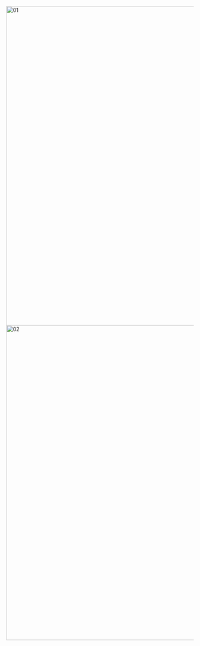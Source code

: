 <img width="1512" height="855" alt="01" src="https://github.com/user-attachments/assets/94cb3f99-cf06-4354-be08-e5d12c47a728" />
<img width="1512" height="844" alt="02" src="https://github.com/user-attachments/assets/19f3dc26-1e11-4a9d-81b5-11de6c8b0b07" />

